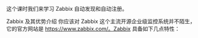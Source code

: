 这个课时我们来学习 Zabbix 自动发现和自动注册。

Zabbix 及其优势介绍
你应该对 Zabbix 这个主流开源企业级监控系统并不陌生，它的官方网站是 https://www.zabbix.com/。Zabbix 具备如下几点特性：